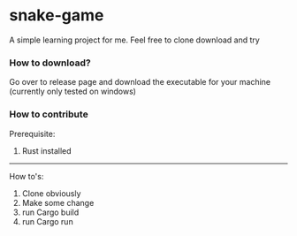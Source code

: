 # snake-game

A simple learning project for me. Feel free to clone download and try

### How to download?
Go over to release page and download the executable for your machine (currently only tested on windows)

### How to contribute

Prerequisite:
1. Rust installed
----
How to's:
1. Clone obviously
2. Make some change
3. run Cargo build
4. run Cargo run

